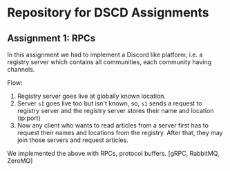 # Repository for DSCD Assignments
## Assignment 1: RPCs
In this assignment we had to implement a Discord like platform, i.e. a registry server which contains all communities, each community having channels. 

Flow:  
1. Registry server goes live at globally known location.
2. Server `s1` goes live too but isn't known, so, `s1` sends a request to registry server and the registry server stores their name and location (ip:port)
3. Now any client who wants to read articles from a server first has to request their names and locations from the registry. After that, they may join those servers and request articles.

We implemented the above with RPCs, protocol buffers. [gRPC, RabbitMQ, ZeroMQ]
